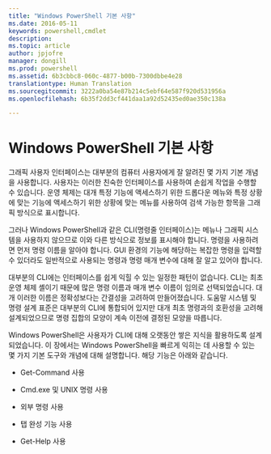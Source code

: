 ```yaml
---
title: "Windows PowerShell 기본 사항"
ms.date: 2016-05-11
keywords: powershell,cmdlet
description: 
ms.topic: article
author: jpjofre
manager: dongill
ms.prod: powershell
ms.assetid: 6b3cbbc8-060c-4877-b00b-7300dbbe4e28
translationtype: Human Translation
ms.sourcegitcommit: 3222a0ba54e87b214c5ebf64e587f920d531956a
ms.openlocfilehash: 6b35f2dd3cf441daa1a92d52435ed0ae350c138a

---
```


# Windows PowerShell 기본 사항
그래픽 사용자 인터페이스는 대부분의 컴퓨터 사용자에게 잘 알려진 몇 가지 기본 개념을 사용합니다. 사용자는 이러한 친숙한 인터페이스를 사용하여 손쉽게 작업을 수행할 수 있습니다. 운영 체제는 대개 특정 기능에 액세스하기 위한 드롭다운 메뉴와 특정 상황에 맞는 기능에 액세스하기 위한 상황에 맞는 메뉴를 사용하여 검색 가능한 항목을 그래픽 방식으로 표시합니다.

그러나 Windows PowerShell과 같은 CLI(명령줄 인터페이스)는 메뉴나 그래픽 시스템을 사용하지 않으므로 이와 다른 방식으로 정보를 표시해야 합니다. 명령을 사용하려면 먼저 명령 이름을 알아야 합니다. GUI 환경의 기능에 해당하는 복잡한 명령을 입력할 수 있더라도 일반적으로 사용되는 명령과 명령 매개 변수에 대해 잘 알고 있어야 합니다.

대부분의 CLI에는 인터페이스를 쉽게 익힐 수 있는 일정한 패턴이 없습니다. CLI는 최초 운영 체제 셸이기 때문에 많은 명령 이름과 매개 변수 이름이 임의로 선택되었습니다. 대개 이러한 이름은 정확성보다는 간결성을 고려하여 만들어졌습니다. 도움말 시스템 및 명령 설계 표준은 대부분의 CLI에 통합되어 있지만 대개 최초 명령과의 호환성을 고려해 설계되었으므로 명령 집합의 모양이 계속 이전에 결정된 모양을 따릅니다.

Windows PowerShell은 사용자가 CLI에 대해 오랫동안 쌓은 지식을 활용하도록 설계되었습니다. 이 장에서는 Windows PowerShell을 빠르게 익히는 데 사용할 수 있는 몇 가지 기본 도구와 개념에 대해 설명합니다. 해당 기능은 아래와 같습니다.

-   Get-Command 사용

-   Cmd.exe 및 UNIX 명령 사용

-   외부 명령 사용

-   탭 완성 기능 사용

-   Get-Help 사용




<!--HONumber=Aug16_HO4-->


